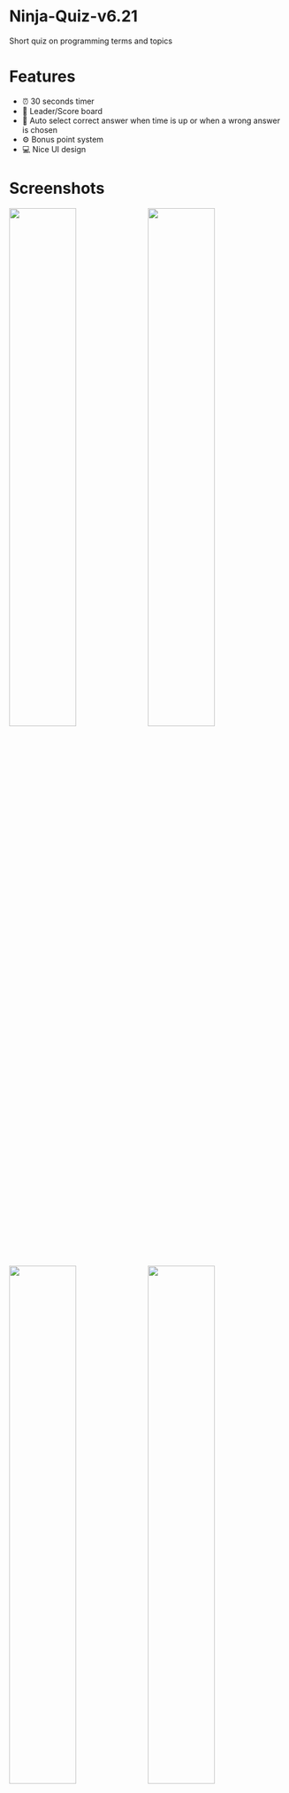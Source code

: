 # Ninja-Quiz-v6.21
Short quiz on programming terms and topics

# Features
- ⏰ 30 seconds timer
- 🏅 Leader/Score board
- 🤖 Auto select correct answer when time is up or when a wrong answer is chosen 
- ⚙️ Bonus point system
- 💻 Nice UI design

# Screenshots
<p float="left">
  <img src="https://user-images.githubusercontent.com/70282966/147491893-59007ef5-0f9b-4820-8917-3888ed388181.png" width="49%" />
  <img src="https://user-images.githubusercontent.com/70282966/147491905-9634f6ef-5cbe-4482-a63f-e2f98b4848c2.png" width="49%" /> 
  <img src="https://user-images.githubusercontent.com/70282966/147492120-d6cf0ef9-7c13-4f3d-9b26-fc209a9a50a8.png" width="49%" /> 
  <img src="https://user-images.githubusercontent.com/70282966/147492128-68ccdbc3-94fb-4e6c-ac28-b2a07421c3d0.png" width="49%" /> 
  <img src="https://user-images.githubusercontent.com/70282966/147492139-e440f872-1c52-483f-ac21-246513bf0a9c.png" width="49%" /> 
  <img src="https://user-images.githubusercontent.com/70282966/147492338-a62098a2-8739-4d31-8a6b-8ac2ea63d265.png" width="49%" /> 
</p>


# 🎧 Using Offline 
In order to use this offline, we need to spin up a local development server, opening it on your browser directly will likely give a CORS request error message.
To bypass that we need to run using a local server
To Install a local dev server(serve):
- Check if node is installed by typing `node -v` on your CLI
- Then type `npm install serve -g` or  `yarn global add serve`
- Navigate to the project directory then run `npx serve`
- It should spin up a local development server, so just copy the link and open it in a browser

# 🌐 Trying it Online
You can check the app out online using this link 👉🏻 <a href="https://ninja-quiz-v6.vercel.app/">Ninja Quiz v6.21</a>

🧐 Feel free to criticize

Made with ☕ and 🎧

©️ Code Ninja 2021
